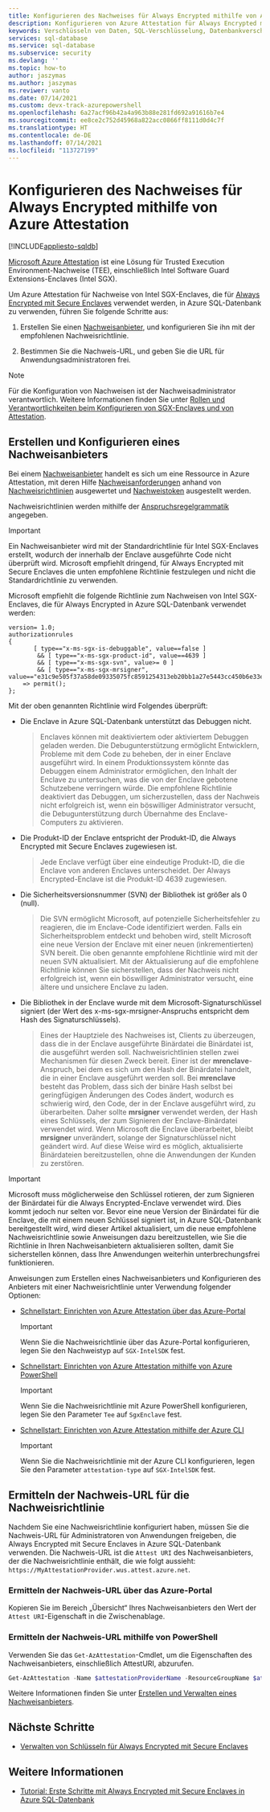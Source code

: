 ```yaml
---
title: Konfigurieren des Nachweises für Always Encrypted mithilfe von Azure Attestation
description: Konfigurieren von Azure Attestation für Always Encrypted mit Secure Enclaves in Azure SQL-Datenbank
keywords: Verschlüsseln von Daten, SQL-Verschlüsselung, Datenbankverschlüsselung, vertrauliche Daten, Always Encrypted, Secure Enclaves, SGX, Nachweis
services: sql-database
ms.service: sql-database
ms.subservice: security
ms.devlang: ''
ms.topic: how-to
author: jaszymas
ms.author: jaszymas
ms.reviwer: vanto
ms.date: 07/14/2021
ms.custom: devx-track-azurepowershell
ms.openlocfilehash: 6a27acf96b42a4a963b88e281fd692a91616b7e4
ms.sourcegitcommit: ee8ce2c752d45968a822acc0866ff8111d0d4c7f
ms.translationtype: HT
ms.contentlocale: de-DE
ms.lasthandoff: 07/14/2021
ms.locfileid: "113727199"
---
```

# <a name="configure-attestation-for-always-encrypted-using-azure-attestation"></a>Konfigurieren des Nachweises für Always Encrypted mithilfe von Azure Attestation

[!INCLUDE[appliesto-sqldb](../includes/appliesto-sqldb.md)]

[Microsoft Azure Attestation](../../attestation/overview.md) ist eine Lösung für Trusted Execution Environment-Nachweise (TEE), einschließlich Intel Software Guard Extensions-Enclaves (Intel SGX). 

Um Azure Attestation für Nachweise von Intel SGX-Enclaves, die für [Always Encrypted mit Secure Enclaves](/sql/relational-databases/security/encryption/always-encrypted-enclaves) verwendet werden, in Azure SQL-Datenbank zu verwenden, führen Sie folgende Schritte aus:

1. Erstellen Sie einen [Nachweisanbieter](../../attestation/basic-concepts.md#attestation-provider), und konfigurieren Sie ihn mit der empfohlenen Nachweisrichtlinie.

2. Bestimmen Sie die Nachweis-URL, und geben Sie die URL für Anwendungsadministratoren frei.

> [!NOTE]
> Für die Konfiguration von Nachweisen ist der Nachweisadministrator verantwortlich. Weitere Informationen finden Sie unter [Rollen und Verantwortlichkeiten beim Konfigurieren von SGX-Enclaves und von Attestation](always-encrypted-enclaves-plan.md#roles-and-responsibilities-when-configuring-sgx-enclaves-and-attestation).

## <a name="create-and-configure-an-attestation-provider"></a>Erstellen und Konfigurieren eines Nachweisanbieters

Bei einem [Nachweisanbieter](../../attestation/basic-concepts.md#attestation-provider) handelt es sich um eine Ressource in Azure Attestation, mit deren Hilfe [Nachweisanforderungen](../../attestation/basic-concepts.md#attestation-request) anhand von [Nachweisrichtlinien](../../attestation/basic-concepts.md#attestation-request) ausgewertet und [Nachweistoken](../../attestation/basic-concepts.md#attestation-token) ausgestellt werden. 

Nachweisrichtlinien werden mithilfe der [Anspruchsregelgrammatik](../../attestation/claim-rule-grammar.md) angegeben.

> [!IMPORTANT]
> Ein Nachweisanbieter wird mit der Standardrichtlinie für Intel SGX-Enclaves erstellt, wodurch der innerhalb der Enclave ausgeführte Code nicht überprüft wird. Microsoft empfiehlt dringend, für Always Encrypted mit Secure Enclaves die unten empfohlene Richtlinie festzulegen und nicht die Standardrichtlinie zu verwenden.

Microsoft empfiehlt die folgende Richtlinie zum Nachweisen von Intel SGX-Enclaves, die für Always Encrypted in Azure SQL-Datenbank verwendet werden:

```output
version= 1.0;
authorizationrules 
{
       [ type=="x-ms-sgx-is-debuggable", value==false ]
        && [ type=="x-ms-sgx-product-id", value==4639 ]
        && [ type=="x-ms-sgx-svn", value>= 0 ]
        && [ type=="x-ms-sgx-mrsigner", value=="e31c9e505f37a58de09335075fc8591254313eb20bb1a27e5443cc450b6e33e5"] 
    => permit();
};
```

Mit der oben genannten Richtlinie wird Folgendes überprüft:

- Die Enclave in Azure SQL-Datenbank unterstützt das Debuggen nicht. 
  > Enclaves können mit deaktiviertem oder aktiviertem Debuggen geladen werden. Die Debugunterstützung ermöglicht Entwicklern, Probleme mit dem Code zu beheben, der in einer Enclave ausgeführt wird. In einem Produktionssystem könnte das Debuggen einem Administrator ermöglichen, den Inhalt der Enclave zu untersuchen, was die von der Enclave gebotene Schutzebene verringern würde. Die empfohlene Richtlinie deaktiviert das Debuggen, um sicherzustellen, dass der Nachweis nicht erfolgreich ist, wenn ein böswilliger Administrator versucht, die Debugunterstützung durch Übernahme des Enclave-Computers zu aktivieren. 
- Die Produkt-ID der Enclave entspricht der Produkt-ID, die Always Encrypted mit Secure Enclaves zugewiesen ist.
  > Jede Enclave verfügt über eine eindeutige Produkt-ID, die die Enclave von anderen Enclaves unterscheidet. Der Always Encrypted-Enclave ist die Produkt-ID 4639 zugewiesen. 
- Die Sicherheitsversionsnummer (SVN) der Bibliothek ist größer als 0 (null).
  > Die SVN ermöglicht Microsoft, auf potenzielle Sicherheitsfehler zu reagieren, die im Enclave-Code identifiziert werden. Falls ein Sicherheitsproblem entdeckt und behoben wird, stellt Microsoft eine neue Version der Enclave mit einer neuen (inkrementierten) SVN bereit. Die oben genannte empfohlene Richtlinie wird mit der neuen SVN aktualisiert. Mit der Aktualisierung auf die empfohlene Richtlinie können Sie sicherstellen, dass der Nachweis nicht erfolgreich ist, wenn ein böswilliger Administrator versucht, eine ältere und unsichere Enclave zu laden.
- Die Bibliothek in der Enclave wurde mit dem Microsoft-Signaturschlüssel signiert (der Wert des x-ms-sgx-mrsigner-Anspruchs entspricht dem Hash des Signaturschlüssels).
  > Eines der Hauptziele des Nachweises ist, Clients zu überzeugen, dass die in der Enclave ausgeführte Binärdatei die Binärdatei ist, die ausgeführt werden soll. Nachweisrichtlinien stellen zwei Mechanismen für diesen Zweck bereit. Einer ist der **mrenclave**-Anspruch, bei dem es sich um den Hash der Binärdatei handelt, die in einer Enclave ausgeführt werden soll. Bei **mrenclave** besteht das Problem, dass sich der binäre Hash selbst bei geringfügigen Änderungen des Codes ändert, wodurch es schwierig wird, den Code, der in der Enclave ausgeführt wird, zu überarbeiten. Daher sollte **mrsigner** verwendet werden, der Hash eines Schlüssels, der zum Signieren der Enclave-Binärdatei verwendet wird. Wenn Microsoft die Enclave überarbeitet, bleibt **mrsigner** unverändert, solange der Signaturschlüssel nicht geändert wird. Auf diese Weise wird es möglich, aktualisierte Binärdateien bereitzustellen, ohne die Anwendungen der Kunden zu zerstören. 

> [!IMPORTANT]
> Microsoft muss möglicherweise den Schlüssel rotieren, der zum Signieren der Binärdatei für die Always Encrypted-Enclave verwendet wird. Dies kommt jedoch nur selten vor. Bevor eine neue Version der Binärdatei für die Enclave, die mit einem neuen Schlüssel signiert ist, in Azure SQL-Datenbank bereitgestellt wird, wird dieser Artikel aktualisiert, um die neue empfohlene Nachweisrichtlinie sowie Anweisungen dazu bereitzustellen, wie Sie die Richtlinie in Ihren Nachweisanbietern aktualisieren sollten, damit Sie sicherstellen können, dass Ihre Anwendungen weiterhin unterbrechungsfrei funktionieren.

Anweisungen zum Erstellen eines Nachweisanbieters und Konfigurieren des Anbieters mit einer Nachweisrichtlinie unter Verwendung folgender Optionen:

- [Schnellstart: Einrichten von Azure Attestation über das Azure-Portal](../../attestation/quickstart-portal.md)
    > [!IMPORTANT]
    > Wenn Sie die Nachweisrichtlinie über das Azure-Portal konfigurieren, legen Sie den Nachweistyp auf `SGX-IntelSDK` fest.
- [Schnellstart: Einrichten von Azure Attestation mithilfe von Azure PowerShell](../../attestation/quickstart-powershell.md)
    > [!IMPORTANT]
    > Wenn Sie die Nachweisrichtlinie mit Azure PowerShell konfigurieren, legen Sie den Parameter `Tee` auf `SgxEnclave` fest.
- [Schnellstart: Einrichten von Azure Attestation mithilfe der Azure CLI](../../attestation/quickstart-azure-cli.md)
    > [!IMPORTANT]
    > Wenn Sie die Nachweisrichtlinie mit der Azure CLI konfigurieren, legen Sie den Parameter `attestation-type` auf `SGX-IntelSDK` fest.


## <a name="determine-the-attestation-url-for-your-attestation-policy"></a>Ermitteln der Nachweis-URL für die Nachweisrichtlinie

Nachdem Sie eine Nachweisrichtlinie konfiguriert haben, müssen Sie die Nachweis-URL für Administratoren von Anwendungen freigeben, die Always Encrypted mit Secure Enclaves in Azure SQL-Datenbank verwenden. Die Nachweis-URL ist die `Attest URI` des Nachweisanbieters, der die Nachweisrichtlinie enthält, die wie folgt aussieht: `https://MyAttestationProvider.wus.attest.azure.net`.

### <a name="use-azure-portal-to-determine-the-attestation-url"></a>Ermitteln der Nachweis-URL über das Azure-Portal

Kopieren Sie im Bereich „Übersicht“ Ihres Nachweisanbieters den Wert der `Attest URI`-Eigenschaft in die Zwischenablage. 

### <a name="use-powershell-to-determine-the-attestation-url"></a>Ermitteln der Nachweis-URL mithilfe von PowerShell

Verwenden Sie das `Get-AzAttestation`-Cmdlet, um die Eigenschaften des Nachweisanbieters, einschließlich AttestURI, abzurufen.

```powershell
Get-AzAttestation -Name $attestationProviderName -ResourceGroupName $attestationResourceGroupName
```

Weitere Informationen finden Sie unter [Erstellen und Verwalten eines Nachweisanbieters](../../attestation/quickstart-powershell.md#create-and-manage-an-attestation-provider).

## <a name="next-steps"></a>Nächste Schritte

- [Verwalten von Schlüsseln für Always Encrypted mit Secure Enclaves](/sql/relational-databases/security/encryption/always-encrypted-enclaves-manage-keys)

## <a name="see-also"></a>Weitere Informationen

- [Tutorial: Erste Schritte mit Always Encrypted mit Secure Enclaves in Azure SQL-Datenbank](always-encrypted-enclaves-getting-started.md)
